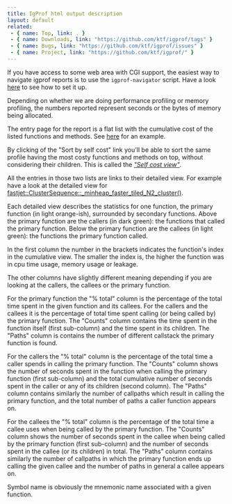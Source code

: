 ```yaml
---
title: IgProf html output description
layout: default
related:
 - { name: Top, link: . }
 - { name: Downloads, link: "https://github.com/ktf/igprof/tags" }
 - { name: Bugs, link: "https://github.com/ktf/igprof/issues" }
 - { name: Project, link: "https://github.com/ktf/igprof/" }
---
```

If you have access to some web area with CGI support, the easiest way to
navigate igprof reports is to use the `igprof-navigator` script. Have a look
[here][setup-igprof-navigator] to see how to set it up.

Depending on whether we are doing performance profiling or memory profiling,
the numbers reported represent seconds or the bytes of memory being allocated.

The entry page for the report is a flat list with the cumulative cost of 
the listed functions and methods. See [here][cumulative-example] for an example.

By clicking of the "Sort by self cost" link you'll be able to sort the same profile
having the most costy functions and methods on top, without considering their
children. This is called the [*"Self cost view"*][self-example].

All the entries in those two lists are links to their detailed view. For
example have a look at the detailed view for
[fastjet::ClusterSequence::_minheap_faster_tiled_N2_cluster()][detail-example].

Each detailed view describes the statistics for one function, the primary
function (in light orange-ish), surrounded by secondary functions. 
Above the primary function are the callers (in dark green):
the functions that called the primary function. Below the primary function are
the callees (in light green): the functions the primary function called. 

In the first column the number in the brackets indicates the function's index
in the cumulative view.  The smaller the index is, the higher the function was
in cpu time usage, memory usage or leakage.

The other columns have slightly different meaning depending if you are looking
at the callers, the callees or the primary function.

For the primary function the "% total" column is the percentage of the total
time spent in the given function and its callees. For the callers and the
callees it is the percentage of total time spent calling (or being called by)
the primary function. The "Counts" column contains the time spent in the function
itself (first sub-column) and the time spent in its children. The "Paths" column is
contains the number of different callstack the primary function is found.

For the callers the "% total" column is the percentage of the total time a
caller spends in calling the primary function. The "Counts" column shows the
number of seconds spent in the function when calling the primary function
(first sub-column) and the total cumulative number of seconds spent in the
caller or any of its children (second column).  The "Paths" column contains similarly
the number of callpaths which result in calling the primary function, and the
total number of paths a caller function appears on.

For the callees the "% total" column is the percentage of the total time a
callee uses when being called by the primary function. The "Counts" column
shows the number of seconds spent in the callee when being called by the
primary function (first sub-column) and the number of seconds spent in the
callee (or its children) in total. The "Paths" column contains similarly the
number of callpaths in which the primary function ends up calling the given
callee and the number of paths in general a callee appears on.

Symbol name is obviously the mnemonic name associated with a given function.

[setup-igprof-navigator]: analysis.html
[cumulative-example]: http://eulisse.web.cern.ch/eulisse/performance/navigator/performance-report
[self-example]: http://eulisse.web.cern.ch/eulisse/performance/navigator/performance-report/self
[detail-example]: http://eulisse.web.cern.ch/eulisse/performance/navigator/performance-report/69 
